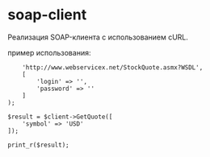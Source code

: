 # soap-client
Реализация SOAP-клиента c использованием cURL.

пример использования:
```$client = new \ITMH\Soap\Client(
    'http://www.webservicex.net/StockQuote.asmx?WSDL',
    [
        'login' => '',
        'password' => ''
    ]
);

$result = $client->GetQuote([
    'symbol' => 'USD'
]);

print_r($result);
```
